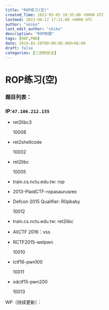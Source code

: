 ```yaml
---
title: "ROP练习(空)"
created_Time: 2023-05-05 16:35:00 +0000 UTC
lastmod: 2023-08-17 17:21:00 +0000 UTC
author: "ukiko"
last_edit_author: "ukiko"
description: "ROP刷题"
tags: [ROP,PWN]
date: 2019-02-28T00:00:00.000+08:00
draft: false
categories: [二进制安全]
---
```


# ROP练习(空)

### 题目列表：

### IP:`47.106.212.155`

- ret2libc3

	10008



- ret2shellcode

	10002



- ret2libc

	10005



- train.cs.nctu.edu.tw: rop

- 2013-PlaidCTF-ropasaurusrex

- Defcon 2015 Qualifier: R0pbaby

	10012



- train.cs.nctu.edu.tw: ret2libc

- AliCTF 2016：vss

- RCTF2015-welpwn

	10010



- lctf16-pwn100

	10011



- xdctf15-pwn200

	10013



WP（持续更新）：

